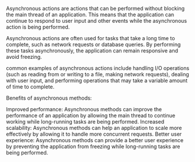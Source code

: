 
Asynchronous actions are actions that can be performed without blocking the main thread of an application. This means that the application can continue to respond to user input and other events while the asynchronous action is being performed.

Asynchronous actions are often used for tasks that take a long time to complete, such as network requests or database queries. By performing these tasks asynchronously, the application can remain responsive and avoid freezing.

common examples of asynchronous actions include handling I/O operations (such as reading from or writing to a file, making network requests), dealing with user input, and performing operations that may take a variable amount of time to complete.

Benefits of asynchronous methods:

Improved performance: Asynchronous methods can improve the performance of an application by allowing the main thread to continue working while long-running tasks are being performed.
Increased scalability: Asynchronous methods can help an application to scale more effectively by allowing it to handle more concurrent requests.
Better user experience: Asynchronous methods can provide a better user experience by preventing the application from freezing while long-running tasks are being performed.